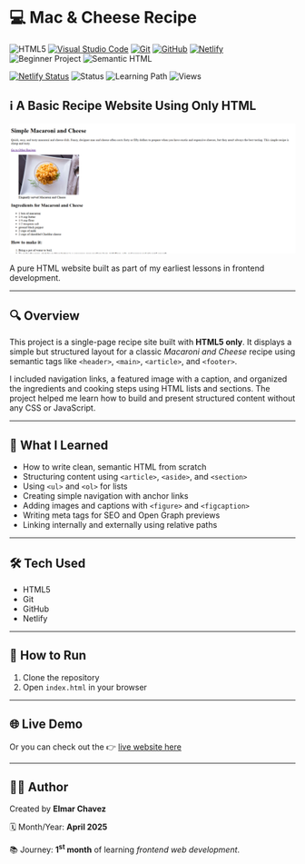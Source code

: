 # 💻 Mac & Cheese Recipe

![HTML5](https://img.shields.io/badge/HTML5-E34F26?style=for-the-badge&logo=html5&logoColor=white)
[![Visual Studio Code](https://img.shields.io/badge/VS%20Code-007ACC?style=for-the-badge&logo=visual-studio-code&logoColor=white)](https://code.visualstudio.com/)
[![Git](https://img.shields.io/badge/Git-F05032?style=for-the-badge&logo=git&logoColor=white)](https://git-scm.com/)
[![GitHub](https://img.shields.io/badge/GitHub-181717?style=for-the-badge&logo=github&logoColor=white)](https://github.com/)
[![Netlify](https://img.shields.io/badge/Netlify-00C7B7?style=for-the-badge&logo=netlify&logoColor=white)](https://www.netlify.com/)
![Beginner Project](https://img.shields.io/badge/Beginner%20Project-25D366?style=for-the-badge)
![Semantic HTML](https://img.shields.io/badge/Semantic%20HTML-ff9800?style=for-the-badge)

[![Netlify Status](https://api.netlify.com/api/v1/badges/c4939dcc-7129-4ef2-ba83-743374308d17/deploy-status)](https://mac-and-cheese-recipe-jiro.netlify.app/)
![Status](https://img.shields.io/badge/status-complete-brightgreen)
![Learning Path](https://img.shields.io/badge/learning%20path-month%201-blue)
![Views](https://visitor-badge.laobi.icu/badge?page_id=CodingWithJiro.beginner-portfolio-website-recipe&left_text=repo%20views)

## ℹ️ A Basic Recipe Website Using Only HTML

![Screenshot of the project](./screenshot.png)

A pure HTML website built as part of my earliest lessons in frontend development.

---

## 🔍 Overview

This project is a single-page recipe site built with **HTML5 only**. It displays a simple but structured layout for a classic _Macaroni and Cheese_ recipe using semantic tags like `<header>`, `<main>`, `<article>`, and `<footer>`.

I included navigation links, a featured image with a caption, and organized the ingredients and cooking steps using HTML lists and sections. The project helped me learn how to build and present structured content without any CSS or JavaScript.

---

## 🧠 What I Learned

- How to write clean, semantic HTML from scratch
- Structuring content using `<article>`, `<aside>`, and `<section>`
- Using `<ul>` and `<ol>` for lists
- Creating simple navigation with anchor links
- Adding images and captions with `<figure>` and `<figcaption>`
- Writing meta tags for SEO and Open Graph previews
- Linking internally and externally using relative paths

---

## 🛠️ Tech Used

- HTML5
- Git
- GitHub
- Netlify

---

## 🚀 How to Run

1. Clone the repository
2. Open `index.html` in your browser

---

## 🌐 Live Demo

Or you can check out the 👉 [live website here](https://mac-and-cheese-recipe-jiro.netlify.app/)

---

## 🧑‍💻 Author

Created by **Elmar Chavez**

🗓️ Month/Year: **April 2025**

📚 Journey: **1<sup>st</sup> month** of learning _frontend web development_.
